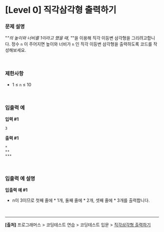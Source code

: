 # [Level 0] 직각삼각형 출력하기

### 문제 설명
"*"의 높이와 너비를 1이라고 했을 때, "*"을 이용해 직각 이등변 삼각형을 그리려고합니다. 정수 `n` 이 주어지면 높이와 너비가 `n` 인 직각 이등변 삼각형을 출력하도록 코드를 작성해보세요.

<br>

### 제한사항
* 1 ≤ `n` ≤ 10

<br>

### 입출력 예
**입력 #1**
```
3
```

**출력 #1**
```
*
**
***
```

<br>

### 입출력 예 설명
**입출력 예 #1**
* n이 3이므로 첫째 줄에 * 1개, 둘째 줄에 * 2개, 셋째 줄에 * 3개를 출력합니다.

<br>

---
**[출처]** 프로그래머스 > 코딩테스트 연습 > 코딩테스트 입문 > [직각삼각형 출력하기](https://school.programmers.co.kr/learn/courses/30/lessons/120823?language=javascript)